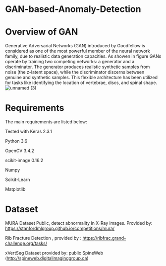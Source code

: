 # GAN-based-Anomaly-Detection

# Overview of GAN
Generative Adversarial Networks (GAN) introduced by Goodfellow is considered as one of the most powerful member of the neural network family, due to realistic data generation capacities.
As showen in figure GANs operate by training two competing networks: a generator and a discriminator. The generator produces realistic synthetic samples from noise (the z-latent space), while the discriminator discerns between genuine and synthetic samples. This flexible architecture has been utilized for tasks like identifying the location of vertebrae, discs, and spinal shape.
![unnamed (3)](https://github.com/nabinabila/Vertebral-Deformities-Diagnosis-based-on-Deep-Learning/assets/52214161/03afe3e0-e2bd-46f0-b622-1f67bc4e7683)

# Requirements
The main requirements are listed below:

Tested with Keras 2.3.1

Python 3.6

OpenCV 3.4.2

scikit-image 0.16.2

Numpy

Scikit-Learn

Matplotlib

# Dataset
MURA Dataset Public, detect abnormality in X-Ray images.
Provided by: https://stanfordmlgroup.github.io/competitions/mura/

Rib Fracture Detection , provided by : https://ribfrac.grand-challenge.org/tasks/

xVertSeg Dataset provided by: public SpineWeb (http://spineweb.digitalimaginggroup.ca)
